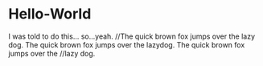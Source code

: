 # Hello-World
I was told to do this... so...yeah.
//The quick brown fox jumps over the lazy dog. The quick brown fox jumps over the lazydog. The quick brown fox jumps over the //lazy dog.
